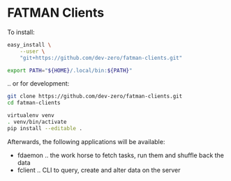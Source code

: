 # FATMAN Clients

To install:

```sh
easy_install \
    --user \
    "git+https://github.com/dev-zero/fatman-clients.git"

export PATH="${HOME}/.local/bin:${PATH}"
```

.. or for development:

```sh
git clone https://github.com/dev-zero/fatman-clients.git
cd fatman-clients

virtualenv venv
. venv/bin/activate
pip install --editable .
```

Afterwards, the following applications will be available:

  * fdaemon .. the work horse to fetch tasks, run them and shuffle back the data
  * fclient .. CLI to query, create and alter data on the server
